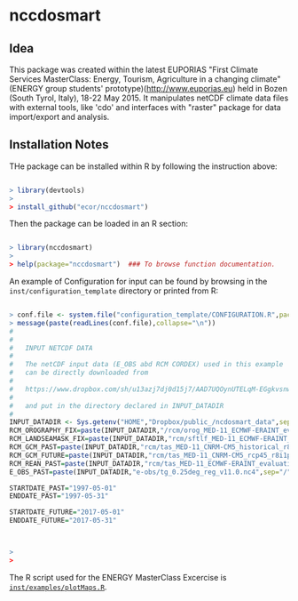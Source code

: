 # nccdosmart

## Idea

This package was created within the latest EUPORIAS "First Climate Services MasterClass: Energy, Tourism, Agriculture in a changing climate" (ENERGY group students' prototype)(http://www.euporias.eu) held in Bozen (South Tyrol, Italy), 18-22 May 2015.  It manipulates netCDF climate data files with external tools, like  'cdo' and interfaces with "raster" package for data import/export and analysis.

## Installation Notes

THe package can be installed within R by following the instruction above: 
```R

> library(devtools)
>
> install_github("ecor/nccdosmart")


```
Then the package can be loaded in an R section: 
```R

> library(nccdosmart)
>
> help(package="nccdosmart")  ### To browse function documentation.
```
An example of Configuration for input can be found by browsing in the `inst/configuration_template` directory or printed from R:
```R

> conf.file <- system.file("configuration_template/CONFIGURATION.R",package="nccdosmart")
> message(paste(readLines(conf.file),collapse="\n"))
#
#
#   INPUT NETCDF DATA
# 
#   The netCDF input data (E_OBS abd RCM CORDEX) used in this example
#   can be directly downloaded from
#
#   https://www.dropbox.com/sh/u13azj7dj0d15j7/AAD7UQOynUTELqM-EGgkvsnwa?dl=0&s=sl
#
#   and put in the directory declared in INPUT_DATADIR
#
INPUT_DATADIR <- Sys.getenv("HOME","Dropbox/public_/ncdosmart_data",sep="/") ## modify this value with the name of the directory containing the input file.  
RCM_OROGRAPHY_FIX=paste(INPUT_DATADIR,"/rcm/orog_MED-11_ECMWF-ERAINT_evaluation_r1i1p1_CNRM-ALADIN52_v1_fx.nc",sep="/")                  
RCM_LANDSEAMASK_FIX=paste(INPUT_DATADIR,"rcm/sftlf_MED-11_ECMWF-ERAINT_evaluation_r1i1p1_CNRM-ALADIN52_v1_fx.nc",sep="/")                   
RCM_GCM_PAST=paste(INPUT_DATADIR,"rcm/tas_MED-11_CNRM-CM5_historical_r8i1p1_CNRM-ALADIN52_v1_day_19960101-20001231.nc",sep="/")      
RCM_GCM_FUTURE=paste(INPUT_DATADIR,"rcm/tas_MED-11_CNRM-CM5_rcp45_r8i1p1_CNRM-ALADIN52_v1_day_20160101-20201231.nc",sep="/")        
RCM_REAN_PAST=paste(INPUT_DATADIR,"rcm/tas_MED-11_ECMWF-ERAINT_evaluation_r1i1p1_CNRM-ALADIN52_v1_day_19960101-20001231.nc",sep="/")
E_OBS_PAST=paste(INPUT_DATADIR,"e-obs/tg_0.25deg_reg_v11.0.nc4",sep="/")

STARTDATE_PAST="1997-05-01"
ENDDATE_PAST="1997-05-31"

STARTDATE_FUTURE="2017-05-01"
ENDDATE_FUTURE="2017-05-31"



>
> 
```
The R script used for the ENERGY MasterClass Excercise is [`inst/examples/plotMaps.R`](https://github.com/ecor/nccdosmart/blob/master/inst/examples/plotMaps.R).
 


  
 





